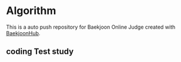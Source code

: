 # Algorithm
This is a auto push repository for Baekjoon Online Judge created with [BaekjoonHub](https://github.com/BaekjoonHub/BaekjoonHub).

## coding Test study
